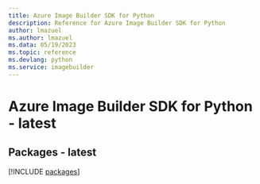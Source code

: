 ```yaml
---
title: Azure Image Builder SDK for Python
description: Reference for Azure Image Builder SDK for Python
author: lmazuel
ms.author: lmazuel
ms.data: 05/19/2023
ms.topic: reference
ms.devlang: python
ms.service: imagebuilder
---
```

# Azure Image Builder SDK for Python - latest
## Packages - latest
[!INCLUDE [packages](image-builder-index.md)]